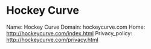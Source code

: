 
# Hockey Curve

Name: Hockey Curve
Domain: hockeycurve.com
Home: http://hockeycurve.com/index.html
Privacy_policy: http://hockeycurve.com/privacy.html
